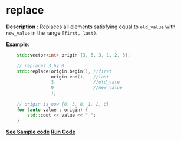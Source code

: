 # replace

**Description** : Replaces all elements satisfying equal to `old_value` with `new_value` in the range `[first, last)`.

**Example**:
```cpp
    std::vector<int> origin {3, 5, 3, 1, 2, 3};

    // replaces 3 by 0
    std::replace(origin.begin(), //first
                 origin.end(),   //last
                 3,              //old_vale 
                 0               //new_value 
                 );
    
    // origin is now {0, 5, 0, 1, 2, 0}
    for (auto value : origin) { 
        std::cout << value << " "; 
    }
```
**[See Sample code](../snippets/algorithm/replace.cpp)**
**[Run Code](https://rextester.com/RMU81526)**